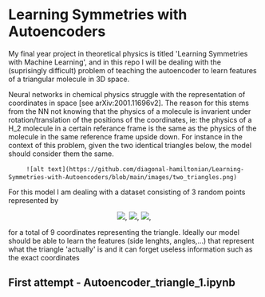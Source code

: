 # Learning Symmetries with Autoencoders
My final year project in theoretical physics is titled 'Learning Symmetries with Machine Learning', and in this repo I will be dealing with the (suprisingly difficult) problem of teaching the autoencoder to learn features of a triangular molecule in 3D space.

Neural networks in chemical physics struggle with the representation of coordinates in space [see arXiv:2001.11696v2]. The reason for this stems from the NN not knowing that the physics of a molecule is invarient under rotation/translation of the positions of the coordinates, ie: the physics of a H_2 molecule in a certain referance frame is the same as the physics of the molecule in the same reference frame upside down. For instance in the context of this problem, given the two identical triangles below, the model should consider them the same.

         ![alt text](https://github.com/diagonal-hamiltonian/Learning-Symmetries-with-Autoencoders/blob/main/images/two_triangles.png)

For this model I am dealing with a dataset consisting of 3 random points represented by 
<p align="center">
   <img src="https://latex.codecogs.com/gif.latex?\vec{r_{1}}=(x_{1},y_{1},z_{1})" />, 
   <img src="https://latex.codecogs.com/gif.latex?\vec{r_{2}}=(x_{2},y_{2},z_{2})" />, 
   <img src="https://latex.codecogs.com/gif.latex?\vec{r_{3}}=(x_{2},y_{2},z_{3})" />,
</p>
for a total of 9 coordinates representing the triangle. Ideally our model should be able to learn the features (side lenghts, angles,...) that represent what the triangle 'actually' is and it can forget useless information such as the exact coordinates


## First attempt - Autoencoder_triangle_1.ipynb
